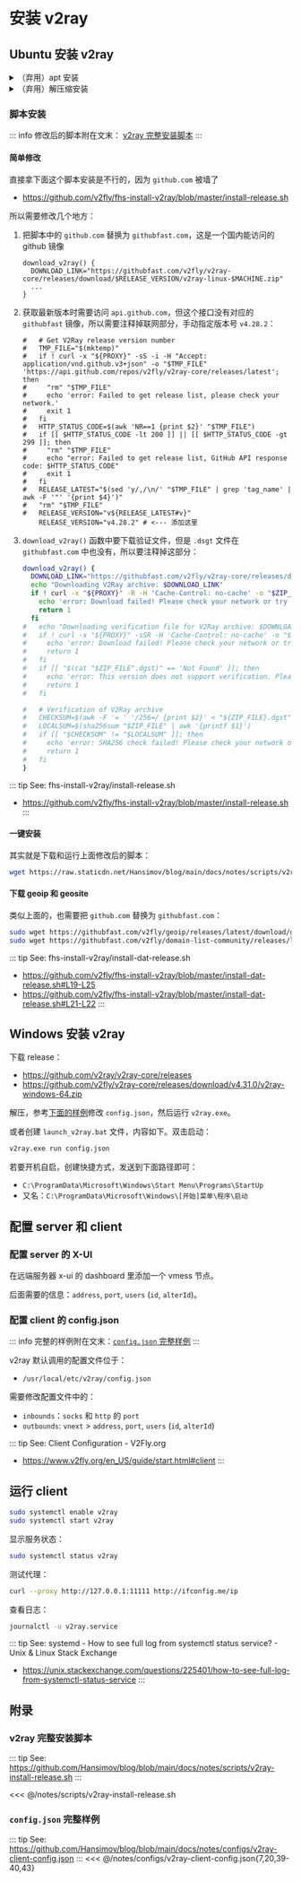 # 安装 v2ray


## Ubuntu 安装 v2ray

<details> <summary>（弃用）apt 安装</summary>

### apt 安装

::: warning Ubuntu 22.04 下安装的版本 4.34.0 有问题，例如用 `curl --proxy` 无法正常连接到代理端口
:::


```sh
sudo apt install v2ray
```

下列文件将被安装：
- `/usr/bin/v2ray/v2ray`: V2Ray executable
- `/usr/bin/v2ray/v2ctl`: Utility
- `/etc/v2ray/config.json`: Config file
- `/usr/bin/v2ray/geoip.dat`: IP data file
- `/usr/bin/v2ray/geosite.dat`: domain data file

```sh
# 如果已经这样装了，请卸载
sudo apt autoremove v2ray
```

::: tip See: v2ray 4.34.0-5 in ubuntu22.04 bug · Issue #3005 · v2ray/v2ray-core
- https://github.com/v2ray/v2ray-core/issues/3005

> Did you install V2Ray via the `sudo apt install v2ray` command? I think this V2Ray 4.34.0 version is NOT stable.
> 
> When I downgraded to V2Ray `4.28.2`, the problem was solved.

See: v2ray - Ubuntu PPA
- https://packages.ubuntu.com/search?keywords=v2ray
:::

</details>

<details> <summary>（弃用）解压缩安装</summary>

### 解压缩安装

::: warning 根本无法启动
:::

```sh
wget https://githubfast.com/v2ray/v2ray-core/releases/download/v4.28.2/v2ray-linux-64.zip -O v2ray-linux-64.zip
unzip v2ray-linux-64.zip -d /usr/bin/v2ray
# add to path
export PATH=$PATH:/usr/bin/v2ray
```

::: tip See: v2fly/v2ray-core
- https://github.com/v2fly/v2ray-core

See: Installation - v2fly.org
- https://www.v2fly.org/en_US/guide/install.html#linux-distro-repository

See: Install on Linux - v2ray.com
- https://www.v2ray.com/en/welcome/install.html#install-linux
:::

</details>

### 脚本安装

::: info 修改后的脚本附在文末： [v2ray 完整安装脚本](#v2ray-完整安装脚本)
:::

#### 简单修改

直接拿下面这个脚本安装是不行的，因为 `github.com` 被墙了
- https://github.com/v2fly/fhs-install-v2ray/blob/master/install-release.sh

所以需要修改几个地方：

1. 把脚本中的 `github.com` 替换为 `githubfast.com`，这是一个国内能访问的 github 镜像

   ```sh{2}
   download_v2ray() {
     DOWNLOAD_LINK="https://githubfast.com/v2fly/v2ray-core/releases/download/$RELEASE_VERSION/v2ray-linux-$MACHINE.zip"
     ...
   }
   ```

2. 获取最新版本时需要访问 `api.github.com`，但这个接口没有对应的 `githubfast` 镜像，所以需要注释掉联网部分，手动指定版本号 `v4.28.2`：

      ```sh{17}
      #   # Get V2Ray release version number
      #   TMP_FILE="$(mktemp)"
      #   if ! curl -x "${PROXY}" -sS -i -H "Accept: application/vnd.github.v3+json" -o "$TMP_FILE" 'https://api.github.com/repos/v2fly/v2ray-core/releases/latest'; then
      #     "rm" "$TMP_FILE"
      #     echo 'error: Failed to get release list, please check your network.'
      #     exit 1
      #   fi
      #   HTTP_STATUS_CODE=$(awk 'NR==1 {print $2}' "$TMP_FILE")
      #   if [[ $HTTP_STATUS_CODE -lt 200 ]] || [[ $HTTP_STATUS_CODE -gt 299 ]]; then
      #     "rm" "$TMP_FILE"
      #     echo "error: Failed to get release list, GitHub API response code: $HTTP_STATUS_CODE"
      #     exit 1
      #   fi
      #   RELEASE_LATEST="$(sed 'y/,/\n/' "$TMP_FILE" | grep 'tag_name' | awk -F '"' '{print $4}')"
      #   "rm" "$TMP_FILE"
      #   RELEASE_VERSION="v${RELEASE_LATEST#v}"
          RELEASE_VERSION="v4.28.2" # <--- 添加这里
      ```

3. `download_v2ray()` 函数中要下载验证文件，但是 `.dsgt` 文件在 `githubfast.com` 中也没有，所以要注释掉这部分：

      ```sh
      download_v2ray() {
        DOWNLOAD_LINK="https://githubfast.com/v2fly/v2ray-core/releases/download/$RELEASE_VERSION/v2ray-linux-$MACHINE.zip"
        echo "Downloading V2Ray archive: $DOWNLOAD_LINK"
        if ! curl -x "${PROXY}" -R -H 'Cache-Control: no-cache' -o "$ZIP_FILE" "$DOWNLOAD_LINK"; then
          echo 'error: Download failed! Please check your network or try again.'
          return 1
        fi
      #   echo "Downloading verification file for V2Ray archive: $DOWNLOAD_LINK.dgst"
      #   if ! curl -x "${PROXY}" -sSR -H 'Cache-Control: no-cache' -o "$ZIP_FILE.dgst" "$DOWNLOAD_LINK.dgst"; then
      #     echo 'error: Download failed! Please check your network or try again.'
      #     return 1
      #   fi
      #   if [[ "$(cat "$ZIP_FILE".dgst)" == 'Not Found' ]]; then
      #     echo 'error: This version does not support verification. Please replace with another version.'
      #     return 1
      #   fi

      #   # Verification of V2Ray archive
      #   CHECKSUM=$(awk -F '= ' '/256=/ {print $2}' < "${ZIP_FILE}.dgst")
      #   LOCALSUM=$(sha256sum "$ZIP_FILE" | awk '{printf $1}')
      #   if [[ "$CHECKSUM" != "$LOCALSUM" ]]; then
      #     echo 'error: SHA256 check failed! Please check your network or try again.'
      #     return 1
      #   fi
      }
      ```

::: tip See: fhs-install-v2ray/install-release.sh
* https://github.com/v2fly/fhs-install-v2ray/blob/master/install-release.sh
:::

#### 一键安装

其实就是下载和运行上面修改后的脚本：

```sh
wget https://raw.staticdn.net/Hansimov/blog/main/docs/notes/scripts/v2ray-install-release.sh -O ./v2ray-install-release.sh && chmod +x ./v2ray-install-release.sh && sudo ./v2ray-install-release.sh
```

#### 下载 geoip 和 geosite

类似上面的，也需要把 `github.com` 替换为 `githubfast.com`：

```sh
sudo wget https://githubfast.com/v2fly/geoip/releases/latest/download/geoip.dat -O /usr/local/share/v2ray/geoip.dat
sudo wget https://githubfast.com/v2fly/domain-list-community/releases/latest/download/dlc.dat -O /usr/local/share/v2ray/geosite.dat
```

::: tip See: fhs-install-v2ray/install-dat-release.sh
- https://github.com/v2fly/fhs-install-v2ray/blob/master/install-dat-release.sh#L19-L25
- https://github.com/v2fly/fhs-install-v2ray/blob/master/install-dat-release.sh#L21-L22
:::

## Windows 安装 v2ray

下载 release：
- https://github.com/v2ray/v2ray-core/releases
- https://github.com/v2fly/v2ray-core/releases/download/v4.31.0/v2ray-windows-64.zip

解压，参考[下面的样例](#config-json-完整样例)修改 `config.json`，然后运行 `v2ray.exe`。

或者创建 `launch_v2ray.bat` 文件，内容如下。双击启动：

```sh
v2ray.exe run config.json
```

若要开机自启，创建快捷方式，发送到下面路径即可：
- `C:\ProgramData\Microsoft\Windows\Start Menu\Programs\StartUp`
- 又名：`C:\ProgramData\Microsoft\Windows\[开始]菜单\程序\启动`

## 配置 server 和 client

### 配置 server 的 X-UI

在远端服务器 x-ui 的 dashboard 里添加一个 vmess 节点。

后面需要的信息：`address`, `port`, `users` (`id`, `alterId`)。

### 配置 client 的 config.json

::: info 完整的样例附在文末：[`config.json` 完整样例](#config-json-完整样例)
:::

v2ray 默认调用的配置文件位于：
- `/usr/local/etc/v2ray/config.json`

需要修改配置文件中的：
- `inbounds`：`socks` 和 `http` 的 `port`
- `outbounds`: `vnext` > `address`, `port`, `users` (`id`, `alterId`)

::: tip See: Client Configuration - V2Fly.org
- https://www.v2fly.org/en_US/guide/start.html#client
:::


## 运行 client

```sh
sudo systemctl enable v2ray
sudo systemctl start v2ray
```

显示服务状态：

```sh
sudo systemctl status v2ray
```

测试代理：

```sh
curl --proxy http://127.0.0.1:11111 http://ifconfig.me/ip
```

查看日志：

```sh
journalctl -u v2ray.service
```

::: tip See: systemd - How to see full log from systemctl status service? - Unix & Linux Stack Exchange
* https://unix.stackexchange.com/questions/225401/how-to-see-full-log-from-systemctl-status-service
:::


## 附录
### v2ray 完整安装脚本

::: tip See: https://github.com/Hansimov/blog/blob/main/docs/notes/scripts/v2ray-install-release.sh
:::

<<< @/notes/scripts/v2ray-install-release.sh


### `config.json` 完整样例

::: tip See: https://github.com/Hansimov/blog/blob/main/docs/notes/configs/v2ray-client-config.json
:::
<<< @/notes/configs/v2ray-client-config.json{7,20,39-40,43}